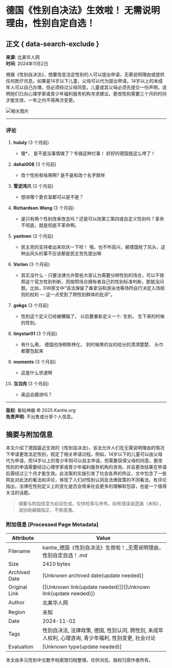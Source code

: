# 德国《性别自决法》生效啦！ 无需说明理由，性别自定自选！

## 正文 { data-search-exclude }


**来源**: 北美华人网  
**时间**: 2024年11月2日  

根据《性别自决法》，想要改变法定性别的人可以提出申请，无需说明理由或提供任何医疗讯息。如果是14岁以下儿童，父母可以代为提出申请。14岁以上的未成年人可以自己办理，但必须经过父母同意。儿童或其父母必须先提交一份声明，说明他们已向心理学家或青少年福利服务机构寻求建议。更改性别需要三个月的时间才能生效，一年之内不得再次变更。

![相关图片](https://rs.kantie.org/hit/https://imgs.huaren.us/jpeg,q30/upload/2024/11/01/ebd09eafa2d14cfe95309786340d961c.jpg)

---

### 评论

1. **hululy** (3 个月前)
   - 傻\*， 是不是没事情做了？专搞这种烂事！ 好好的德国就这么垮了！

2. **dahai008** (3 个月前)
   - 改个性别有啥用啊? 是不是和改个名字那样

3. **雪泥鸿爪** (3 个月前)
   - 想进哪个更衣室都可以是不是？

4. **Richardson.Wang** (3 个月前)
   - 是只有两个性别改来改去吗？还是可以改第三第四或自定义性别吗？革命不彻底，就是彻底不革命啊。

5. **yanhren** (3 个月前)
   - 民主党的支持者出来欢庆一下呗！ 哦，也不咋高兴，被德国抢了风头，这种出风头的事不应该都是民主党先提出嘛

6. **Vorlon** (3 个月前)
   - 其实没什么 - 只要法律允许那些大家认为需要分辨性别的场合，可以不按照这个官方性别判断，而按照场合拥有者自己的性别标准判断，那就没问题。比如，DW原文中“该法保留了桑拿浴和游泳池等场所自行决定入场规则的权利 — 这一点受到了跨性别群体的批评”。

7. **gokgs** (3 个月前)
   - 性别这个定义已经被糟蹋了， 以后要重新定义一个: 生别， 生下来的时候的性别。

8. **tinystar01** (3 个月前)
   - 有什么用， 德国也快穆斯林化， 到时候男的女的给分的清清楚楚， 头巾都要包起来

9. **moments** (3 个月前)
   - 这是什么世道啊

10. **当当肉** (3 个月前)
    - 奥运会跟进吗？

---

**版权**: 看帖神器 © 2025 Kantie.org  
**免责声明**: 不出售或分享个人信息。
<!-- tcd_original_link https://kantie.org/topics/huaren/3059622 -->


## 摘要与附加信息

<!-- tcd_abstract -->
本文介绍了德国最近生效的《性别自决法》，该法允许人们在无需说明理由的情况下申请更改法定性别，规定了相关申请过程。例如，14岁以下的儿童可以由父母代为申请，而14岁以上的青少年则可以自主申请，但需要获得父母的同意。更改性别的申请需要经过心理学家或青少年福利服务机构的咨询，并且更改结果在申请后需经过三个月才能生效。此法案的实施引发了社会各界的热议，文中包含了一些网友对此法的看法和评论，体现了人们对性别认同及法律政策的不同看法。有评论指出，法律在性别定义上的变化是否会带来社会更多的理解和包容，也是一个值得关注的话题。
<!-- tcd_abstract_end -->

> 摘要与附加信息为自动生成，仅供检索与参考。如有错误或遗漏（未知），请协助编辑指正，不胜感激。

### 附加信息 [Processed Page Metadata]

| Attribute       | Value                                  |
|-----------------|----------------------------------------|
| Filename        | kantie_德国《性别自决法》生效啦！_无需说明理由，性别自定自选！.md                             |
| Size            | 2410 bytes                           |
| Archived Date   | [Unknown archived date(update needed)]                             |
| Original Link   | [[Unknown link(update needed)]]([Unknown link(update needed)])                       |
| Author          | 北美华人网                               |
| Region          | 未知                               |
| Date            | 2024-11-02                                 |
| Tags            | 性别自决法, 法律政策, 德国, 性别认同, 跨性别, 未成年人权利, 心理咨询, 青少年福利, 性别变更, 社会讨论                                 |
| Evaluation            | [Unknown type(update needed)]                                 |
<!-- tcd_table_end -->

本文由多元性别中文数字档案馆归档整理，仅供浏览。版权归原作者所有。
